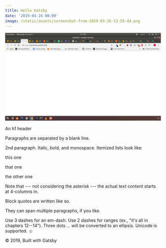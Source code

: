```yaml
---
title: Hello Gatsby
date: '2019-04-24 00:00'
image: /static/assets/screenshot-from-2019-03-26-13-55-44.png
---
```

![](/static/assets/screenshot-from-2019-03-26-13-55-44.png)

An h1 header

Paragraphs are separated by a blank line.

2nd paragraph. Italic, bold, and monospace. Itemized lists look like:

this one

that one

the other one

Note that --- not considering the asterisk --- the actual text content starts at 4-columns in.

Block quotes are written like so.

They can span multiple paragraphs, if you like.

Use 3 dashes for an em-dash. Use 2 dashes for ranges (ex., "it's all in chapters 12--14"). Three dots ... will be converted to an ellipsis. Unicode is supported. ☺

© 2019, Built with Gatsby
